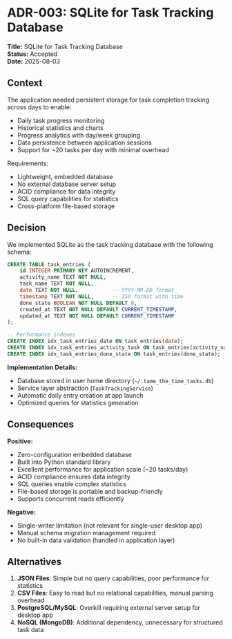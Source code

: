 # ADR-003: SQLite for Task Tracking Database

**Title:** SQLite for Task Tracking Database  
**Status:** Accepted  
**Date:** 2025-08-03  

## Context

The application needed persistent storage for task completion tracking across days to enable:

- Daily task progress monitoring
- Historical statistics and charts
- Progress analytics with day/week grouping
- Data persistence between application sessions
- Support for ~20 tasks per day with minimal overhead

Requirements:
- Lightweight, embedded database
- No external database server setup
- ACID compliance for data integrity
- SQL query capabilities for statistics
- Cross-platform file-based storage

## Decision

We implemented SQLite as the task tracking database with the following schema:

```sql
CREATE TABLE task_entries (
    id INTEGER PRIMARY KEY AUTOINCREMENT,
    activity_name TEXT NOT NULL,
    task_name TEXT NOT NULL,
    date TEXT NOT NULL,           -- YYYY-MM-DD format
    timestamp TEXT NOT NULL,      -- ISO format with time
    done_state BOOLEAN NOT NULL DEFAULT 0,
    created_at TEXT NOT NULL DEFAULT CURRENT_TIMESTAMP,
    updated_at TEXT NOT NULL DEFAULT CURRENT_TIMESTAMP
);

-- Performance indexes
CREATE INDEX idx_task_entries_date ON task_entries(date);
CREATE INDEX idx_task_entries_activity_task ON task_entries(activity_name, task_name);
CREATE INDEX idx_task_entries_done_state ON task_entries(done_state);
```

**Implementation Details:**
- Database stored in user home directory (`~/.tame_the_time_tasks.db`)
- Service layer abstraction (`TaskTrackingService`)
- Automatic daily entry creation at app launch
- Optimized queries for statistics generation

## Consequences

**Positive:**
- Zero-configuration embedded database
- Built into Python standard library
- Excellent performance for application scale (~20 tasks/day)
- ACID compliance ensures data integrity
- SQL queries enable complex statistics
- File-based storage is portable and backup-friendly
- Supports concurrent reads efficiently

**Negative:**
- Single-writer limitation (not relevant for single-user desktop app)
- Manual schema migration management required
- No built-in data validation (handled in application layer)

## Alternatives

1. **JSON Files**: Simple but no query capabilities, poor performance for statistics
2. **CSV Files**: Easy to read but no relational capabilities, manual parsing overhead
3. **PostgreSQL/MySQL**: Overkill requiring external server setup for desktop app
4. **NoSQL (MongoDB)**: Additional dependency, unnecessary for structured task data
